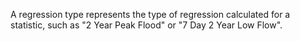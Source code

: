 A regression type represents the type of regression calculated for a statistic, such as "2 Year Peak Flood" or "7 Day 2 Year Low Flow".